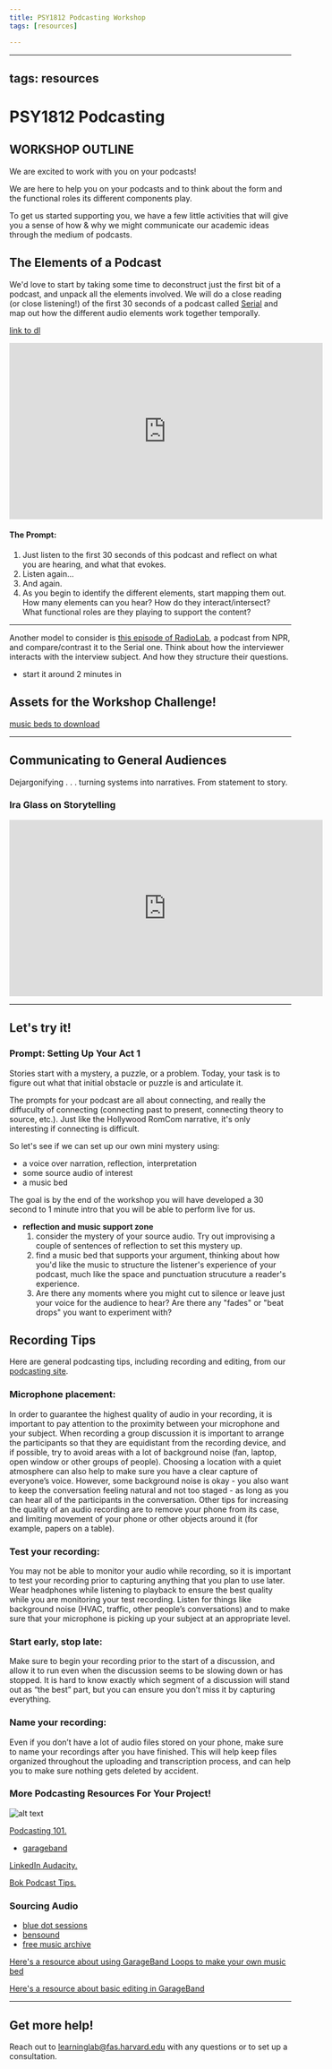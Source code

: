 ```yaml
---
title: PSY1812 Podcasting Workshop
tags: [resources]

---
```


---
tags: resources
---

# PSY1812 Podcasting 


## WORKSHOP OUTLINE
We are excited to work with you on your podcasts! 

We are here to help you on your podcasts and to think about the form and the functional roles its different components play.

To get us started supporting you, we have a few little activities that will give you a sense of how & why we might communicate our academic ideas through the medium of podcasts. 

## The Elements of a Podcast

We'd love to start by taking some time to deconstruct just the first bit of a podcast, and unpack all the elements involved. We will do a close reading (or close listening!) of the first 30 seconds of a podcast called [Serial](https://serialpodcast.org/) and map out how the different audio elements work together temporally.

[link to dl](https://drive.google.com/file/d/1HDuL78ePKAEq8DoDlsN1Q2E2v6Cf-eLh/view)

<iframe width="560" height="315" src="https://www.youtube.com/embed/nMSxiHuDa00?start=28" title="YouTube video player" frameborder="0" allow="accelerometer; autoplay; clipboard-write; encrypted-media; gyroscope; picture-in-picture" allowfullscreen></iframe>

#### The Prompt:
1. Just listen to the first 30 seconds of this podcast and reflect on what you are hearing, and what that evokes.
2. Listen again...
3. And again.
4. As you begin to identify the different elements, start mapping them out. How many elements can you hear? How do they interact/intersect? What functional roles are they playing to support the content?

---

Another model to consider is [this episode of RadioLab](https://waaa.wnyc.org/radiolab_podcast/radiolab_podcast031822_stress.mp3/radiolab_podcast031822_stress.mp3_ywr3ahjkcgo_46ae13f11ac7e5c8f125ac14ac099e5a_58759952.mp3?hash_redirect=1&x-total-bytes=58759952&x-ais-classified=streaming&listeningSessionID=0CD_382_37__089b0cf7b0941656b5d2cef9b73732fec01f9a22), a podcast from NPR, and compare/contrast it to the Serial one. Think about how the interviewer interacts with the interview subject. And how they structure their questions.
* start it around 2 minutes in

## Assets for the Workshop Challenge!
[music beds to download](https://drive.google.com/drive/folders/19fWdlyJNPtwHOjgQM-PAC8Wqb_01FSpx?usp=sharing)




---
## Communicating to General Audiences
Dejargonifying . . . turning systems into narratives. From statement to story. 


### Ira Glass on Storytelling

<iframe width="560" height="315" src="https://www.youtube.com/embed/f6ezU57J8YI" title="YouTube video player" frameborder="0" allow="accelerometer; autoplay; clipboard-write; encrypted-media; gyroscope; picture-in-picture" allowfullscreen></iframe>

---
## Let's try it!

### Prompt: Setting Up Your Act 1


Stories start with a mystery, a puzzle, or a problem. Today, your task is to figure out what that initial obstacle or puzzle is and articulate it. 

The prompts for your podcast are all about connecting, and really the diffuculty of connecting (connecting past to present, connecting theory to source, etc.). Just like the Hollywood RomCom narrative, it's only interesting if connecting is difficult.

So let's see if we can set up our own mini mystery using:
* a voice over narration, reflection, interpretation
* some source audio of interest
* a music bed

The goal is by the end of the workshop you will have developed a 30 second to 1 minute intro that you will be able to perform live for us.

* **reflection and music support zone**
    1. consider the mystery of your source audio. Try out improvising a couple of sentences of reflection to set this mystery up.
    2. find a music bed that supports your argument, thinking about how you'd like the music to structure the listener's experience of your podcast, much like the space and punctuation strucuture a reader's experience.
    3. Are there any moments where you might cut to silence or leave just your voice for the audience to hear? Are there any "fades" or "beat drops" you want to experiment with?



## Recording Tips
Here are general podcasting tips, including recording and editing, from our [podcasting site](https://sites.google.com/g.harvard.edu/ll-podcasting).

### Microphone placement:
In order to guarantee the highest quality of audio in your recording, it is important to pay attention to the proximity between your microphone and your subject. When recording a group discussion it is important to arrange the participants so that they are equidistant from the recording device, and if possible, try to avoid areas with a lot of background noise (fan, laptop, open window or other groups of people). Choosing a location with a quiet atmosphere can also help to make sure you have a clear capture of everyone’s voice. However, some background noise is okay - you also want to keep the conversation feeling natural and not too staged - as long as you can hear all of the participants in the conversation. Other tips for increasing the quality of an audio recording are to remove your phone from its case, and limiting movement of your phone or other objects around it (for example, papers on a table).



### Test your recording:
You may not be able to monitor your audio while recording, so it is important to test your recording prior to capturing anything that you plan to use later. Wear headphones while listening to playback to ensure the best quality while you are monitoring your test recording. Listen for things like background noise (HVAC, traffic, other people’s conversations) and to make sure that your microphone is picking up your subject at an appropriate level. 



### Start early, stop late:
Make sure to begin your recording prior to the start of a discussion, and allow it to run even when the discussion seems to be slowing down or has stopped. It is hard to know exactly which segment of a discussion will stand out as “the best” part, but you can ensure you don’t miss it by capturing everything. 



### Name your recording:
Even if you don’t have a lot of audio files stored on your phone, make sure to name your recordings after you have finished. This will help keep files organized throughout the uploading and transcription process, and can help you to make sure nothing gets deleted by accident. 

### More Podcasting Resources For Your Project!

![alt text](https://files.slack.com/files-pri/T0HTW3H0V-F04A8R5F5CN/screen_shot_2022-11-10_at_3.30.22_pm.png?pub_secret=4cb3294297)


[Podcasting 101.](https://sites.google.com/g.harvard.edu/ll-podcasting)
* [garageband](https://resources.learninglab.xyz/simple/labs/audio-lab/garageband)

[LinkedIn Audacity.](https://www.linkedin.com/learning/learning-audacity-2/jump-into-the-world-of-audio-editing?u=2194065)

[Bok Podcast Tips.](https://bokcenter.harvard.edu/podcasts)

### Sourcing Audio

* [blue dot sessions](https://www.sessions.blue/)
* [bensound](https://www.bensound.com/)
* [free music archive](https://freemusicarchive.org/)

[Here's a resource about using GarageBand Loops to make your own music bed](https://hackmd.io/92O9YrSWSwKhoZZRIa9SXQ)

[Here's a resource about basic editing in GarageBand](https://hackmd.io/hQB8hJ3bTkGLFMTkcahuYA)


---
## Get more help!


Reach out to learninglab@fas.harvard.edu with any questions or to set up a consultation.

